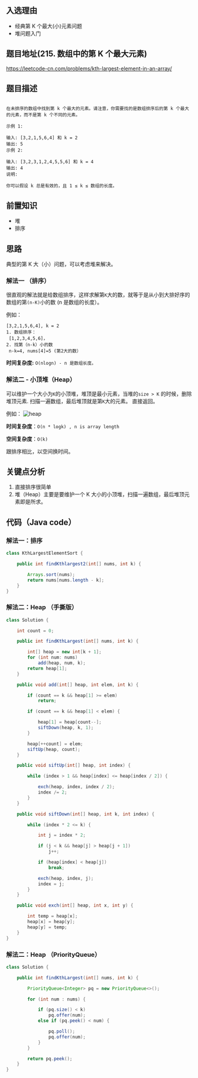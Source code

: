 ## 入选理由

- 经典第 K 个最大(小)元素问题
- 堆问题入门

## 题目地址(215. 数组中的第 K 个最大元素)

https://leetcode-cn.com/problems/kth-largest-element-in-an-array/

## 题目描述

```

在未排序的数组中找到第 k 个最大的元素。请注意，你需要找的是数组排序后的第 k 个最大的元素，而不是第 k 个不同的元素。

示例 1:

输入: [3,2,1,5,6,4] 和 k = 2
输出: 5
示例 2:

输入: [3,2,3,1,2,4,5,5,6] 和 k = 4
输出: 4
说明:

你可以假设 k 总是有效的，且 1 ≤ k ≤ 数组的长度。

```

## 前置知识

- 堆
- 排序

## 思路

典型的第 K 大（小）问题，可以考虑堆来解决。

### 解法一 （排序）

很直观的解法就是给数组排序，这样求解第`K`大的数，就等于是从小到大排好序的数组的第`(n-K)`小的数 (n 是数组的长度）。

例如：

```
[3,2,1,5,6,4], k = 2
1. 数组排序：
 [1,2,3,4,5,6]，
2. 找第（n-k）小的数
 n-k=4, nums[4]=5 (第2大的数）
```

**时间复杂度:** `O(nlogn) - n 是数组长度。`

### 解法二 - 小顶堆（Heap）

可以维护一个大小为`K`的小顶堆，堆顶是最小元素，当堆的`size > K` 的时候，删除堆顶元素.
扫描一遍数组，最后堆顶就是第`K`大的元素。 直接返回。

例如：
![heap](https://tva1.sinaimg.cn/large/007S8ZIlly1ghltwuls8wj312q0u0q7x.jpg)

**时间复杂度**：`O(n * logk) , n is array length`

**空间复杂度**：`O(k)`

跟排序相比，以空间换时间。

## 关键点分析

1. 直接排序很简单
2. 堆（Heap）主要是要维护一个 K 大小的小顶堆，扫描一遍数组，最后堆顶元素即是所求。

## 代码（Java code）

### 解法一：排序

```java
class KthLargestElementSort {

    public int findKthlargest2(int[] nums, int k) {

        Arrays.sort(nums);
        return nums[nums.length - k];
    }
}
```

### 解法二：Heap （手撕版）

```java
class Solution {

    int count = 0;

    public int findKthLargest(int[] nums, int k) {

        int[] heap = new int[k + 1];
        for (int num: nums)
            add(heap, num, k);
        return heap[1];
    }

    public void add(int[] heap, int elem, int k) {

        if (count == k && heap[1] >= elem)
            return;

        if (count == k && heap[1] < elem) {

            heap[1] = heap[count--];
            siftDown(heap, k, 1);
        }

        heap[++count] = elem;
        siftUp(heap, count);
    }

    public void siftUp(int[] heap, int index) {

        while (index > 1 && heap[index] <= heap[index / 2]) {

            exch(heap, index, index / 2);
            index /= 2;
        }
    }

    public void siftDown(int[] heap, int k, int index) {

        while (index * 2 <= k) {

            int j = index * 2;

            if (j < k && heap[j] > heap[j + 1])
                j++;

            if (heap[index] < heap[j])
                break;

            exch(heap, index, j);
            index = j;
        }
    }

    public void exch(int[] heap, int x, int y) {

        int temp = heap[x];
        heap[x] = heap[y];
        heap[y] = temp;
    }
}
```

### 解法二：Heap （PriorityQueue）

```java
class Solution {

    public int findKthLargest(int[] nums, int k) {

        PriorityQueue<Integer> pq = new PriorityQueue<>();

        for (int num : nums) {

            if (pq.size() < k)
                pq.offer(num);
            else if (pq.peek() < num) {

                pq.poll();
                pq.offer(num);
            }
        }

        return pq.peek();
    }
}
```
